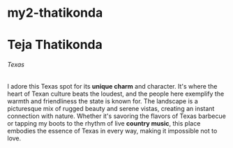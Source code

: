 # my2-thatikonda
# Teja Thatikonda
###### Texas
I adore this Texas spot for its **unique charm** and character. It's where the heart of Texan culture beats the loudest, and the people here exemplify the warmth and friendliness the state is known for. The landscape is a picturesque mix of rugged beauty and serene vistas, creating an instant connection with nature. Whether it's savoring the flavors of Texas barbecue or tapping my boots to the rhythm of live **country music**, this place embodies the essence of Texas in every way, making it impossible not to love.